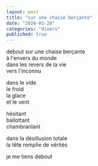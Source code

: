 ```yaml
---
layout: post
title: "sur une chaise berçante"
date: "2024-03-28"
categories: "divers"
published: true
---
```


debout sur une chaise berçante  
à l'envers du monde  
dans les revers de la vie  
vers l’inconnu  

dans le vide  
le froid  
la glace  
et le vent  

hésitant  
ballottant  
chambranlant  

dans la désillusion totale  
la tête remplie de vérités  

je me tiens debout  
